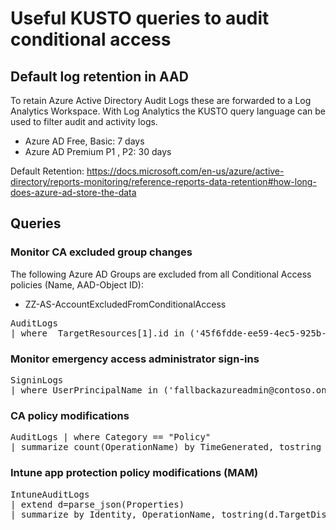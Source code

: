 # Useful KUSTO queries to audit conditional access

## Default log retention in AAD

To retain Azure Active Directory Audit Logs these are forwarded to a Log Analytics Workspace. With Log Analytics the KUSTO query language can be used to filter audit and activity logs.

* Azure AD Free,  Basic: 7 days
* Azure AD Premium P1 , P2: 30 days

Default Retention: https://docs.microsoft.com/en-us/azure/active-directory/reports-monitoring/reference-reports-data-retention#how-long-does-azure-ad-store-the-data

## Queries

### Monitor CA excluded group changes </font>

The following Azure AD Groups are excluded from all Conditional Access policies (Name, AAD-Object ID):

* ZZ-AS-AccountExcludedFromConditionalAccess

<pre>
AuditLogs
| where  TargetResources[1].id in ('45f6fdde-ee59-4ec5-925b-c02b1fc9a804', '4c6fc6ed-84fb-4c82-9d8f-8d9cff3b3d96') and ActivityDisplayName == "Add member to group"</pre>

### Monitor emergency access administrator sign-ins

<pre>
SigninLogs
| where UserPrincipalName in ('fallbackazureadmin@contoso.onmicrosoft.com', 'azureadmin@contoso.onmicrosoft.com')</pre>

### CA policy modifications

<pre>
AuditLogs | where Category == "Policy"
| summarize count(OperationName) by TimeGenerated, tostring (InitiatedBy.user.userPrincipalName), ActivityDisplayName, tostring(TargetResources[0].displayName)</pre>

### Intune app protection policy modifications (MAM)</font>

<pre>
IntuneAuditLogs
| extend d=parse_json(Properties)
| summarize by Identity, OperationName, tostring(d.TargetDisplayNames)
</pre>
